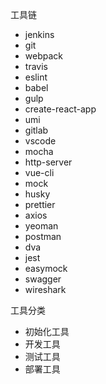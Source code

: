 工具链
- jenkins 
- git 
- webpack 
- travis 
- eslint 
- babel 
- gulp 
- create-react-app 
- umi 
- gitlab 
- vscode 
- mocha 
- http-server 
- vue-cli 
- mock 
- husky 
- prettier 
- axios 
- yeoman 
- postman 
- dva 
- jest 
- easymock 
- swagger 
- wireshark

工具分类  
- 初始化工具
- 开发工具
- 测试工具
- 部署工具